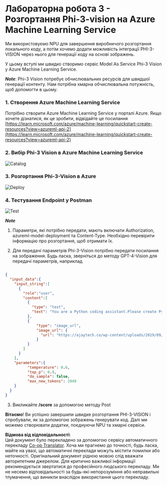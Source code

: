 <!--
CO_OP_TRANSLATOR_METADATA:
{
  "original_hash": "20cb4e6ac1686248e8be913ccf6c2bc2",
  "translation_date": "2025-07-09T19:33:15+00:00",
  "source_file": "md/02.Application/02.Code/Phi3/VSCodeExt/HOL/AIPC/03.DeployPhi3VisionOnAzure.md",
  "language_code": "uk"
}
-->
# **Лабораторна робота 3 - Розгортання Phi-3-vision на Azure Machine Learning Service**

Ми використовуємо NPU для завершення виробничого розгортання локального коду, а потім хочемо додати можливість інтеграції PHI-3-VISION через нього для генерації коду на основі зображень.

У цьому вступі ми швидко створимо сервіс Model As Service Phi-3 Vision у Azure Machine Learning Service.

***Note***: Phi-3 Vision потребує обчислювальних ресурсів для швидшої генерації контенту. Нам потрібна хмарна обчислювальна потужність, щоб допомогти в цьому.


### **1. Створення Azure Machine Learning Service**

Потрібно створити Azure Machine Learning Service у порталі Azure. Якщо хочете дізнатися, як це зробити, відвідайте це посилання [https://learn.microsoft.com/azure/machine-learning/quickstart-create-resources?view=azureml-api-2](https://learn.microsoft.com/azure/machine-learning/quickstart-create-resources?view=azureml-api-2)


### **2. Вибір Phi-3 Vision в Azure Machine Learning Service**

![Catalog](../../../../../../../../../imgs/02/vscodeext/vison_catalog.png)


### **3. Розгортання Phi-3-Vision в Azure**


![Deploy](../../../../../../../../../imgs/02/vscodeext/vision_deploy.png)


### **4. Тестування Endpoint у Postman**


![Test](../../../../../../../../../imgs/02/vscodeext/vision_test.png)


***Note***

1. Параметри, які потрібно передати, мають включати Authorization, azureml-model-deployment та Content-Type. Необхідно перевірити інформацію про розгортання, щоб отримати їх.

2. Для передачі параметрів Phi-3-Vision потрібно передати посилання на зображення. Будь ласка, зверніться до методу GPT-4-Vision для передачі параметрів, наприклад

```json

{
  "input_data":{
    "input_string":[
      {
        "role":"user",
        "content":[ 
          {
            "type": "text",
            "text": "You are a Python coding assistant.Please create Python code for image "
          },
          {
              "type": "image_url",
              "image_url": {
                "url": "https://ajaytech.co/wp-content/uploads/2019/09/index.png"
              }
          }
        ]
      }
    ],
    "parameters":{
          "temperature": 0.6,
          "top_p": 0.9,
          "do_sample": false,
          "max_new_tokens": 2048
    }
  }
}

```

3. Викликайте **/score** за допомогою методу Post

**Вітаємо**! Ви успішно завершили швидке розгортання PHI-3-VISION і спробували, як за допомогою зображень генерувати код. Далі ми можемо створювати додатки, поєднуючи NPU та хмарні сервіси.

**Відмова від відповідальності**:  
Цей документ було перекладено за допомогою сервісу автоматичного перекладу [Co-op Translator](https://github.com/Azure/co-op-translator). Хоча ми прагнемо до точності, будь ласка, майте на увазі, що автоматичні переклади можуть містити помилки або неточності. Оригінальний документ рідною мовою слід вважати авторитетним джерелом. Для критично важливої інформації рекомендується звертатися до професійного людського перекладу. Ми не несемо відповідальності за будь-які непорозуміння або неправильні тлумачення, що виникли внаслідок використання цього перекладу.